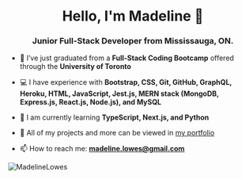 <h1 align="center">Hello, I'm Madeline 👋</h1>
<h3 align="center">Junior Full-Stack Developer from Mississauga, ON.</h3>

<!-- [![trophy](https://github-profile-trophy.vercel.app/?username=MadelineLowes&theme=onedark)](https://github.com/MadelineLowes/github-profile-trophy) -->

- 🎉 I’ve just graduated from a **Full-Stack Coding Bootcamp** offered through the **University of Toronto**

- 💻 I have experience with **Bootstrap, CSS, Git, GitHub, GraphQL, Heroku, HTML, JavaScript, Jest.js, MERN stack (MongoDB, Express.js, React.js, Node.js), and MySQL**

- 🌱 I am currently learning **TypeScript, Next.js, and Python**

- 👀 All of my projects and more can be viewed in [my portfolio](https://mads-portfolio.herokuapp.com/)

- 📫 How to reach me: **madeline.lowes@gmail.com**

<!-- <p>&nbsp;<img align="left" src="https://github-readme-stats.vercel.app/api?username=MadelineLowes&show_icons=true&locale=en" alt="MadelineLowes" /></p> -->

<p><img src="https://github-readme-stats.vercel.app/api/top-langs?username=MadelineLowes&show_icons=true&locale=en&layout=compact" alt="MadelineLowes" /></p> </br> 

 <!-- <p><img src="https://github-readme-streak-stats.herokuapp.com/?user=MadelineLowes&" alt="MadelineLowes" /></p> -->


<!--
**MadelineLowes/MadelineLowes** is a ✨ _special_ ✨ repository because its `README.md` (this file) appears on your GitHub profile.

Here are some ideas to get you started:

- 🔭 I’m currently working on ...
- 🌱 I’m currently learning ...
- 👯 I’m looking to collaborate on ...
- 🤔 I’m looking for help with ...
- 💬 Ask me about ...
- 💻
- 😄 Pronouns: ...
- ⚡ Fun fact: ...
-->
